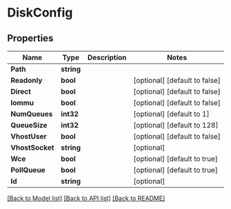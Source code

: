 # DiskConfig

## Properties

Name | Type | Description | Notes
------------ | ------------- | ------------- | -------------
**Path** | **string** |  | 
**Readonly** | **bool** |  | [optional] [default to false]
**Direct** | **bool** |  | [optional] [default to false]
**Iommu** | **bool** |  | [optional] [default to false]
**NumQueues** | **int32** |  | [optional] [default to 1]
**QueueSize** | **int32** |  | [optional] [default to 128]
**VhostUser** | **bool** |  | [optional] [default to false]
**VhostSocket** | **string** |  | [optional] 
**Wce** | **bool** |  | [optional] [default to true]
**PollQueue** | **bool** |  | [optional] [default to true]
**Id** | **string** |  | [optional]

[[Back to Model list]](../README.md#documentation-for-models) [[Back to API list]](../README.md#documentation-for-api-endpoints) [[Back to README]](../README.md)


